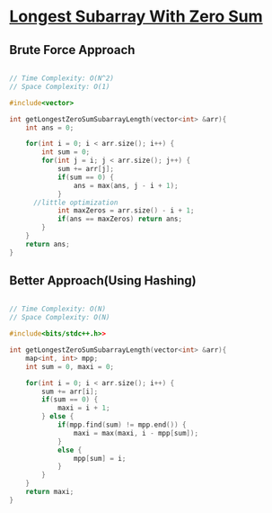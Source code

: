 # [Longest Subarray With Zero Sum](https://www.codingninjas.com/studio/problems/longest-subarray-with-zero-sum_6783450)

## Brute Force Approach


```cpp

// Time Complexity: O(N^2)
// Space Complexity: O(1)

#include<vector>

int getLongestZeroSumSubarrayLength(vector<int> &arr){
	int ans = 0;

	for(int i = 0; i < arr.size(); i++) {
		int sum = 0;
		for(int j = i; j < arr.size(); j++) {
			sum += arr[j]; 
			if(sum == 0) {
				ans = max(ans, j - i + 1);
			}
      //little optimization
			int maxZeros = arr.size() - i + 1;
			if(ans == maxZeros) return ans;
		}
	}
	return ans;
}
```

## Better Approach(Using Hashing)

```cpp

// Time Complexity: O(N)
// Space Complexity: O(N)

#include<bits/stdc++.h>>

int getLongestZeroSumSubarrayLength(vector<int> &arr){
    map<int, int> mpp;
	int sum = 0, maxi = 0;

	for(int i = 0; i < arr.size(); i++) {
		sum += arr[i];
		if(sum == 0) {
			maxi = i + 1;
		} else {
			if(mpp.find(sum) != mpp.end()) {
                maxi = max(maxi, i - mpp[sum]); 
            }
            else {
                mpp[sum] = i;
            }
		}
	}
	return maxi;
}

```